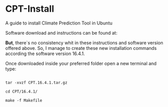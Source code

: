 # CPT-Install
A guide to install Climate Prediction Tool in Ubuntu

Software download and instructions can be found at: 

**But**, there`s no consistency whit in these instructions and software version offered above. So, I manage to create these new installation commands according the software version 16.4.1.

Once downloaded inside your preferred folder open a new terminal and type:

```console

tar -xvzf CPT.16.4.1.tar.gz

cd CPT/16.4.1/

make -f Makefile

```









